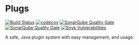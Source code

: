 # Plugs

[![Build Status](https://travis-ci.com/wavesoftware/plugs.svg?branch=master)](https://travis-ci.com/wavesoftware/plugs) [![codecov](https://codecov.io/gh/wavesoftware/plugs/branch/develop/graph/badge.svg)](https://codecov.io/gh/wavesoftware/plugs) [![SonarQube Quality Gate](https://sonar.wavesoftware.pl/api/badges/gate?key=pl.wavesoftware.plugs%3Aplugs-parent)](https://sonar.wavesoftware.pl/dashboard?id=pl.wavesoftware.plugs%3Aplugs-parent) [![SonarQube Quality Gate](https://sonar.wavesoftware.pl/api/badges/measure?key=pl.wavesoftware.plugs%3Aplugs-parent&metric=sqale_debt_ratio)](https://sonar.wavesoftware.pl/dashboard?id=pl.wavesoftware.plugs%3Aplugs-parent) [![Snyk Vulnerabilities](https://img.shields.io/snyk/vulnerabilities/github/wavesoftware/plugs.svg)](https://app.snyk.io/org/cardil/projects)

A safe, Java plugin system with easy management, and usage.
